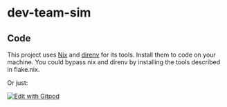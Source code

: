 # dev-team-sim

## Code

This project uses [Nix](https://nixos.org/) and [direnv](https://direnv.net/) for its tools. Install them to code on your machine.
You could bypass nix and direnv by installing the tools described in flake.nix.

Or just: 

[![Edit with Gitpod](https://gitpod.io/button/open-in-gitpod.svg)](https://gitpod.io/#https://github.com/HadrienMP/dev-team-sim)
